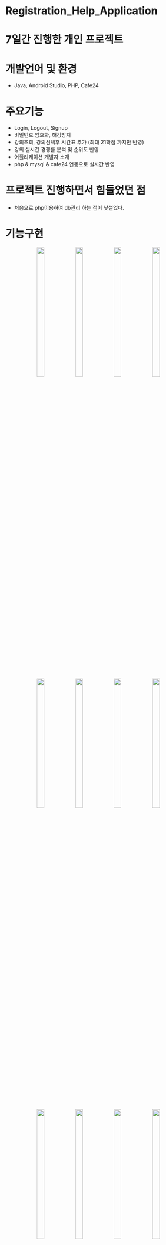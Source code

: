# Registration_Help_Application
# 7일간 진행한 개인 프로젝트

# 개발언어 및 환경
* Java, Android Studio, PHP, Cafe24

# 주요기능
* Login, Logout, Signup
* 비밀번호 암호화, 해킹방지
* 강의조회, 강의선택후 시간표 추가 (최대 21학점 까지만 반영)
* 강의 실시간 경쟁률 분석 및 순위도 반영
* 어플리케이션 개발자 소개
* php & mysql & cafe24 연동으로 실시간 반영

# 프로젝트 진행하면서 힘들었던 점
* 처음으로 php이용하여 db관리 하는 점이 낯설었다.

# 기능구현
<p align="center" margin-left="20px" margin-top="50px">
  
<img src="https://user-images.githubusercontent.com/73155839/108617016-21eb2480-7456-11eb-80c1-eef44d8eee32.png" width="20%" height="30%">
<img src="https://user-images.githubusercontent.com/73155839/108617017-21eb2480-7456-11eb-8c1b-8e9e7052240a.jpg" width="20%" height="30%">
<img src="https://user-images.githubusercontent.com/73155839/108617018-2283bb00-7456-11eb-9c1e-0c5efd59e70c.jpg" width="20%" height="30%">
<img src="https://user-images.githubusercontent.com/73155839/108617019-2283bb00-7456-11eb-9359-23802de15ecd.jpg" width="20%" height="30%">

<img src="https://user-images.githubusercontent.com/73155839/108617005-1dbf0700-7456-11eb-9ee0-83c9f46e231d.png" width="20%" height="30%">
<img src="https://user-images.githubusercontent.com/73155839/108617006-1ef03400-7456-11eb-8979-b8369c56563b.jpg" width="20%" height="30%">
<img src="https://user-images.githubusercontent.com/73155839/108617007-1ef03400-7456-11eb-89c4-11a67733f0f5.png" width="20%" height="30%">
<img src="https://user-images.githubusercontent.com/73155839/108617008-1f88ca80-7456-11eb-9e8c-64b5f8f8828c.png" width="20%" height="30%">

<img src="https://user-images.githubusercontent.com/73155839/108617009-1f88ca80-7456-11eb-816b-49d6fb4225a0.png" width="20%" height="30%">
<img src="https://user-images.githubusercontent.com/73155839/108617012-20216100-7456-11eb-82f0-445541aa9caf.png" width="20%" height="30%">
<img src="https://user-images.githubusercontent.com/73155839/108617013-20216100-7456-11eb-9025-6b322581c30d.jpg" width="20%" height="30%">
<img src="https://user-images.githubusercontent.com/73155839/108617014-20b9f780-7456-11eb-809d-57debe8755bc.png" width="20%" height="30%">
<img src="https://user-images.githubusercontent.com/73155839/108617015-20b9f780-7456-11eb-891b-e4779c4efeb7.jpg" width="20%" height="30%">

</p>

# 느낀점
* 안드로이드 화면구성이 웹과는 많이 달라 화면구성파트부터 많은 시간이 걸렸다. 공부를 많이 해야겠다는 생각이 들었다. 
* 다음 db관리는 aws로 관리해 볼 것이다.
